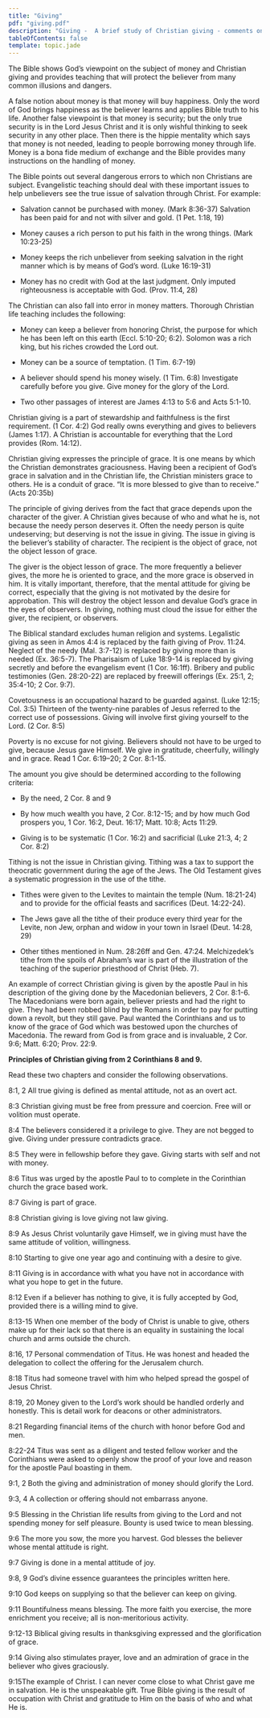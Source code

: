 ```yaml
---
title: "Giving"
pdf: "giving.pdf"
description: "Giving -  A brief study of Christian giving - comments on 2 Corinthians 8 and 9."
tableOfContents: false
template: topic.jade
---
```


The Bible shows God’s viewpoint on the subject of money and Christian giving and provides teaching that will protect the believer from many common illusions and dangers.

A false notion about money is that money will buy happiness. Only the word of God brings happiness as the believer learns and applies Bible truth to his life. Another false viewpoint is that money is security; but the only true security is in the Lord Jesus Christ and it is only wishful thinking to seek security in any other place. Then there is the hippie mentality which says that money is not needed, leading to people borrowing money through life. Money is a bona fide medium of exchange and the Bible provides many instructions on the handling of money.

The Bible points out several dangerous errors to which non Christians are subject. Evangelistic teaching should deal with these important issues to help unbelievers see the true issue of salvation through Christ. For example:

* Salvation cannot be purchased with money. (Mark 8:36-37) Salvation has been paid for and not with silver and gold. (1 Pet. 1:18, 19)

* Money causes a rich person to put his faith in the wrong things. (Mark 10:23-25)

* Money keeps the rich unbeliever from seeking salvation in the right manner which is by means of God’s word. (Luke 16:19-31)

* Money has no credit with God at the last judgment. Only imputed righteousness is acceptable with God. (Prov. 11:4, 28)

The Christian can also fall into error in money matters. Thorough Christian life teaching includes the following:

* Money can keep a believer from honoring Christ, the purpose for which he has been left on this earth (Eccl. 5:10-20; 6:2). Solomon was a rich king, but his riches crowded the Lord out.

* Money can be a source of temptation. (1 Tim. 6:7-19)

* A believer should spend his money wisely. (1 Tim. 6:8) Investigate carefully before you give. Give money for the glory of the Lord.

* Two other passages of interest are James 4:13 to 5:6 and Acts 5:1-10.

Christian giving is a part of stewardship and faithfulness is the first requirement. (1 Cor. 4:2) God really owns everything and gives to believers (James 1:17). A Christian is accountable for everything that the Lord provides (Rom. 14:12).

Christian giving expresses the principle of grace. It is one means by which the Christian demonstrates graciousness. Having been a recipient of God’s grace in salvation and in the Christian life, the Christian ministers grace to others. He is a conduit of grace. “It is more blessed to give than to receive.” (Acts 20:35b)

The principle of giving derives from the fact that grace depends upon the character of the giver. A Christian gives because of who and what he is, not because the needy person deserves it. Often the needy person is quite undeserving; but deserving is not the issue in giving. The issue in giving is the believer’s stability of character. The recipient is the object of grace, not the object lesson of grace.

The giver is the object lesson of grace. The more frequently a believer gives, the more he is oriented to grace, and the more grace is observed in him. It is vitally important, therefore, that the mental attitude for giving be correct, especially that the giving is not motivated by the desire for approbation. This will destroy the object lesson and devalue God’s grace in the eyes of observers. In giving, nothing must cloud the issue for either the giver, the recipient, or observers.

The Biblical standard excludes human religion and systems. Legalistic giving as seen in Amos 4:4 is replaced by the faith giving of Prov. 11:24. Neglect of the needy (Mal. 3:7-12) is replaced by giving more than is needed (Ex. 36:5-7). The Pharisaism of Luke 18:9-14 is replaced by giving secretly and before the evangelism event (1 Cor. 16:1ff). Bribery and public testimonies (Gen. 28:20-22) are replaced by freewill offerings (Ex. 25:1, 2; 35:4-10; 2 Cor. 9:7).

Covetousness is an occupational hazard to be guarded against. (Luke 12:15; Col. 3:5) Thirteen of the twenty-nine parables of Jesus referred to the correct use of possessions. Giving will involve first giving yourself to the Lord. (2 Cor. 8:5)

Poverty is no excuse for not giving. Believers should not have to be urged to give, because Jesus gave Himself. We give in gratitude, cheerfully, willingly and in grace. Read 1 Cor. 6:19–20; 2 Cor. 8:1-15.

The amount you give should be determined according to the following criteria:

* By the need, 2 Cor. 8 and 9

* By how much wealth you have, 2 Cor. 8:12-15; and by how much God prospers you, 1 Cor. 16:2, Deut. 16:17; Matt. 10:8; Acts 11:29.

* Giving is to be systematic (1 Cor. 16:2) and sacrificial (Luke 21:3, 4; 2 Cor. 8:2)

Tithing is not the issue in Christian giving. Tithing was a tax to support the theocratic government during the age of the Jews. The Old Testament gives a systematic progression in the use of the tithe.

* Tithes were given to the Levites to maintain the temple (Num. 18:21-24) and to provide for the official feasts and sacrifices (Deut. 14:22-24).

* The Jews gave all the tithe of their produce every third year for the Levite, non Jew, orphan and widow in your town in Israel (Deut. 14:28, 29)

* Other tithes mentioned in Num. 28:26ff and Gen. 47:24. Melchizedek’s tithe from the spoils of Abraham’s war is part of the illustration of the teaching of the superior priesthood of Christ (Heb. 7).

An example of correct Christian giving is given by the apostle Paul in his description of the giving done by the Macedonian believers, 2 Cor. 8:1-6. The Macedonians were born again, believer priests and had the right to give. They had been robbed blind by the Romans in order to pay for putting down a revolt, but they still gave. Paul wanted the Corinthians and us to know of the grace of God which was bestowed upon the churches of Macedonia. The reward from God is from grace and is
invaluable, 2 Cor. 9:6; Matt. 6:20; Prov. 22:9.

**Principles of Christian giving from 2 Corinthians 8 and 9.**

Read these two chapters and consider the following observations.

8:1, 2 All true giving is defined as mental attitude, not as an overt act.

8:3 Christian giving must be free from pressure and coercion. Free will or volition must operate.

8:4 The believers considered it a privilege to give. They are not begged to give. Giving under pressure contradicts grace.

8:5 They were in fellowship before they gave. Giving starts with self and not with money.

8:6 Titus was urged by the apostle Paul to to complete in the Corinthian church the grace based work.

8:7 Giving is part of grace.

8:8 Christian giving is love giving not law giving.

8:9 As Jesus Christ voluntarily gave Himself, we in giving must have the same attitude of volition, willingness.

8:10 Starting to give one year ago and continuing with a desire to give.

8:11 Giving is in accordance with what you have not in accordance with what you hope to get in the future.

8:12 Even if a believer has nothing to give, it is fully accepted by God, provided there is a willing mind to give.

8:13-15 When one member of the body of Christ is unable to give, others make up for their lack so that there is an equality in sustaining the local church and arms outside the church.

8:16, 17 Personal commendation of Titus. He was honest and headed the delegation to collect the offering for the Jerusalem church.

8:18 Titus had someone travel with him who helped spread the gospel of Jesus Christ.

8:19, 20 Money given to the Lord’s work should be handled orderly and honestly. This is detail work for deacons or other administrators.

8:21 Regarding financial items of the church with honor before God and men.

8:22-24 Titus was sent as a diligent and tested fellow worker and the Corinthians were asked to openly show the proof of your love and reason for the apostle Paul boasting in them.

9:1, 2 Both the giving and administration of money should glorify the Lord.

9:3, 4 A collection or offering should not embarrass anyone.

9:5 Blessing in the Christian life results from giving to the Lord and not spending money for self pleasure. Bounty is used twice to mean blessing.

9:6 The more you sow, the more you harvest. God blesses the believer whose mental attitude is right.

9:7 Giving is done in a mental attitude of joy.

9:8, 9 God’s divine essence guarantees the principles written here.

9:10 God keeps on supplying so that the believer can keep on giving.

9:11 Bountifulness means blessing. The more faith you exercise, the more enrichment you receive; all is non-meritorious activity.

9:12-13 Biblical giving results in thanksgiving expressed and the glorification of grace.

9:14 Giving also stimulates prayer, love and an admiration of grace in the believer who gives graciously.

9:15The example of Christ. I can never come close to what Christ gave me in salvation. He is the unspeakable gift. True Bible giving is the result of occupation with Christ and gratitude to Him on the basis of who and what He is.

